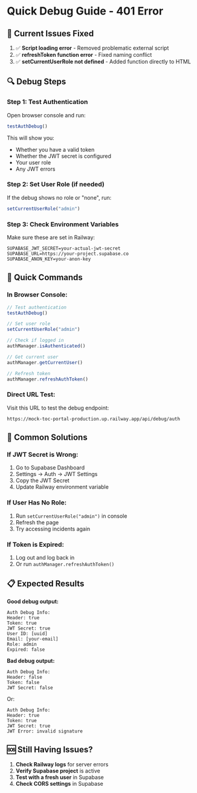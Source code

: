 # Quick Debug Guide - 401 Error

## 🚨 Current Issues Fixed

1. ✅ **Script loading error** - Removed problematic external script
2. ✅ **refreshToken function error** - Fixed naming conflict
3. ✅ **setCurrentUserRole not defined** - Added function directly to HTML

## 🔍 Debug Steps

### Step 1: Test Authentication
Open browser console and run:
```javascript
testAuthDebug()
```

This will show you:
- Whether you have a valid token
- Whether the JWT secret is configured
- Your user role
- Any JWT errors

### Step 2: Set User Role (if needed)
If the debug shows no role or "none", run:
```javascript
setCurrentUserRole("admin")
```

### Step 3: Check Environment Variables
Make sure these are set in Railway:
```env
SUPABASE_JWT_SECRET=your-actual-jwt-secret
SUPABASE_URL=https://your-project.supabase.co
SUPABASE_ANON_KEY=your-anon-key
```

## 🚀 Quick Commands

### In Browser Console:
```javascript
// Test authentication
testAuthDebug()

// Set user role
setCurrentUserRole("admin")

// Check if logged in
authManager.isAuthenticated()

// Get current user
authManager.getCurrentUser()

// Refresh token
authManager.refreshAuthToken()
```

### Direct URL Test:
Visit this URL to test the debug endpoint:
```
https://mock-toc-portal-production.up.railway.app/api/debug/auth
```

## 🔧 Common Solutions

### If JWT Secret is Wrong:
1. Go to Supabase Dashboard
2. Settings → Auth → JWT Settings
3. Copy the JWT Secret
4. Update Railway environment variable

### If User Has No Role:
1. Run `setCurrentUserRole("admin")` in console
2. Refresh the page
3. Try accessing incidents again

### If Token is Expired:
1. Log out and log back in
2. Or run `authManager.refreshAuthToken()`

## 📋 Expected Results

**Good debug output:**
```
Auth Debug Info:
Header: true
Token: true
JWT Secret: true
User ID: [uuid]
Email: [your-email]
Role: admin
Expired: false
```

**Bad debug output:**
```
Auth Debug Info:
Header: false
Token: false
JWT Secret: false
```

Or:
```
Auth Debug Info:
Header: true
Token: true
JWT Secret: true
JWT Error: invalid signature
```

## 🆘 Still Having Issues?

1. **Check Railway logs** for server errors
2. **Verify Supabase project** is active
3. **Test with a fresh user** in Supabase
4. **Check CORS settings** in Supabase 